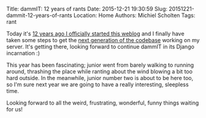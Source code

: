 Title: dammIT: 12 years of rants
Date: 2015-12-21 19:30:59
Slug: 20151221-dammit-12-years-of-rants
Location: Home
Authors: Michiel Scholten
Tags: rant

Today it's [12 years ago I officially started this weblog](http://dammit.nl/p/5) and I finally have taken some steps to get the [next generation of the codebase](https://github.com/aquatix/kontent) working on my server. It's getting there, looking forward to continue dammIT in its Django incarnation :)

This year has been fascinating; junior went from barely walking to running around, thrashing the place while ranting about the wind blowing a bit too hard outside. In the meanwhile, junior number two is about to be here too, so I'm sure next year we are going to have a really interesting, sleepless time.

Looking forward to all the weird, frustrating, wonderful, funny things waiting for us!
